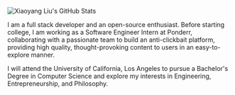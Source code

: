 ![Xiaoyang Liu's GitHub Stats](https://github-readme-stats.vercel.app/api?username=xiaoyang-liu-cs&show_icons=true&hide_border=true&icon_color=586069&title_color=a0a9af)

I am a full stack developer and an open-source enthusiast. Before starting college, I am working as a Software Engineer Intern at Ponderr, collaborating with a passionate team to build an anti-clickbait platform, providing high quality, thought-provoking content to users in an easy-to-explore manner.

I will attend the University of California, Los Angeles to pursue a Bachelor's Degree in Computer Science and explore my interests in Engineering, Entrepreneurship, and Philosophy.

